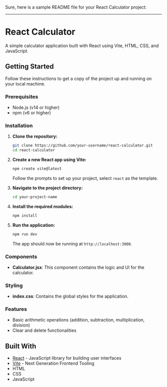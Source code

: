 Sure, here is a sample README file for your React Calculator project:

---

# React Calculator

A simple calculator application built with React using Vite, HTML, CSS, and JavaScript.

## Getting Started

Follow these instructions to get a copy of the project up and running on your local machine.

### Prerequisites

- Node.js (v14 or higher)
- npm (v6 or higher)

### Installation

1. **Clone the repository:**

   ```bash
   git clone https://github.com/your-username/react-calculator.git
   cd react-calculator
   ```

2. **Create a new React app using Vite:**

   ```bash
   npm create vite@latest
   ```

   Follow the prompts to set up your project, select `react` as the template.

3. **Navigate to the project directory:**

   ```bash
   cd your-project-name
   ```

4. **Install the required modules:**

   ```bash
   npm install
   ```

5. **Run the application:**

   ```bash
   npm run dev
   ```

   The app should now be running at `http://localhost:3000`.


### Components

- **Calculator.jsx**: This component contains the logic and UI for the calculator.

### Styling

- **index.css**: Contains the global styles for the application.

### Features

- Basic arithmetic operations (addition, subtraction, multiplication, division)
- Clear and delete functionalities

## Built With

- [React](https://reactjs.org/) - JavaScript library for building user interfaces
- [Vite](https://vitejs.dev/) - Next Generation Frontend Tooling
- HTML
- CSS
- JavaScript
